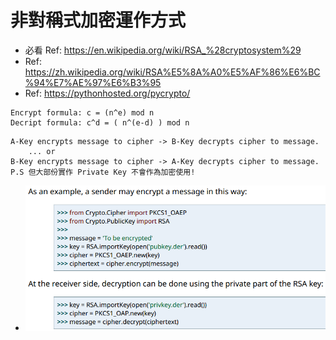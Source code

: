 # 非對稱式加密運作方式

- 必看 Ref: https://en.wikipedia.org/wiki/RSA_%28cryptosystem%29
- Ref: https://zh.wikipedia.org/wiki/RSA%E5%8A%A0%E5%AF%86%E6%BC%94%E7%AE%97%E6%B3%95
- Ref: https://pythonhosted.org/pycrypto/

```
Encrypt formula: c = (n^e) mod n
Decript formula: c^d = ( n^(e-d) ) mod n
```

```
A-Key encrypts message to cipher -> B-Key decrypts cipher to message.
	... or
B-Key encrypts message to cipher -> A-Key decrypts cipher to message.
P.S 但大部份實作 Private Key 不會作為加密使用!
```

- ![Alt text](https://raw.githubusercontent.com/scott1028/encryption-study/master/sample02_rsa.png "sample02_rsa.png")
